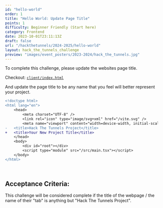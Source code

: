 ```yaml
---
id: "hello-world"
order: 1
title: "Hello World: Update Page Title"
points: 1
difficulty: Beginner Friendly (Start here)
category: Frontend
date: 2023-10-01T23:11:13Z
draft: false
url: "/hackthetunnels/2024-2025/hello-world"
layout: hack_the_tunnels_challenge
preview: "images/event_posters/2023-2024/hack_the_tunnels.jpg"
---
```


To complete this challenge, please update the websites page title.

Checkout: [`client/index.html`](https://github.com/CarletonComputerScienceSociety/hack-the-tunnels-starter-2024/blob/main/client/index.html)

And update the page title to be any name that you feel will better represent your project.

```diff
<!doctype html>
<html lang="en">
    <head>
        <meta charset="UTF-8" />
        <link rel="icon" type="image/svg+xml" href="/vite.svg" />
        <meta name="viewport" content="width=device-width, initial-scale=1.0" />
-   <title>Hack The Tunnels Project</title>
+   <title>Your New Project Title</title>
    </head>
    <body>
        <div id="root"></div>
        <script type="module" src="/src/main.tsx"></script>
    </body>
</html>
```

<br/>

## Acceptance Criteria:

This challenge will be considered complete if the title of the webpage / the name of their "tab" is anything but "Hack The Tunnels Project".